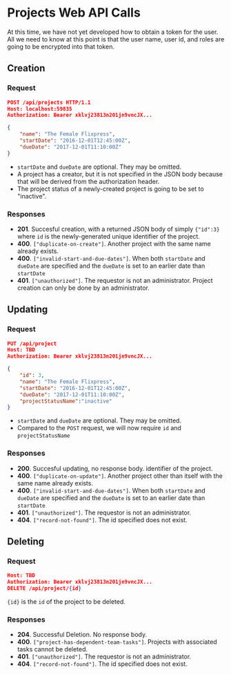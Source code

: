 ﻿# Projects Web API Calls

At this time, we have not yet developed how to obtain a token for the user. All we need to know at this point is that
the user name, user id, and roles are going to be encrypted into that token.

## Creation
### Request
```json
POST /api/projects HTTP/1.1
Host: localhost:59835
Authorization: Bearer xklvj23813n201jn9vncJX...

{
    "name": "The Female Flixpress",
    "startDate": "2016-12-01T12:45:00Z",
    "dueDate": "2017-12-01T11:10:00Z"
}
```
- `startDate` and `dueDate` are optional. They may be omitted.
- A project has a creator, but it is not specified in the JSON body because that will be derived from the authorization
header.
- The project status of a newly-created project is going to be set to "inactive".

### Responses
- **201**. Succesful creation, with a returned JSON body of simply `{"id":3}` where `id` is the newly-generated unique
identifier of the project.
- **400**. `["duplicate-on-create"]`. Another project with the same name already exists.
- **400**. `["invalid-start-and-due-dates"]`. When both `startDate` and `dueDate` are specified and the `dueDate` is
set to an earlier date than `startDate`
- **401**. `["unauthorized"]`. The requestor is not an administrator. Project creation can only be done by an administrator.

## Updating

### Request
```json
PUT /api/project
Host: TBD
Authorization: Bearer xklvj23813n201jn9vncJX...

{
    "id": 3,
    "name": "The Female Flixpress",
    "startDate": "2016-12-01T12:45:00Z",
    "dueDate": "2017-12-01T11:10:00Z",
    "projectStatusName":"inactive"
}
```
- `startDate` and `dueDate` are optional. They may be omitted.
- Compared to the `POST` request, we will now require `id` and `projectStatusName`

### Responses
- **200**. Succesful updating, no response body.
identifier of the project.
- **400**. `["duplicate-on-update"]`. Another project other than itself with the same name already exists.
- **400**. `["invalid-start-and-due-dates"]`. When both `startDate` and `dueDate` are specified and the `dueDate` is
set to an earlier date than `startDate`
- **401**. `["unauthorized"]`. The requestor is not an administrator.
- **404**. `["record-not-found"]`. The id specified does not exist.

## Deleting

### Request
```json
Host: TBD
Authorization: Bearer xklvj23813n201jn9vncJX...
DELETE /api/project/{id}
```
`{id}` is the `id` of the project to be deleted.

### Responses
- **204**. Successful Deletion. No response body.
- **400**. `["project-has-dependent-team-tasks"]`. Projects with associated tasks cannot be deleted.
- **401**. `["unauthorized"]`. The requestor is not an administrator.
- **404**. `["record-not-found"]`. The id specified does not exist.